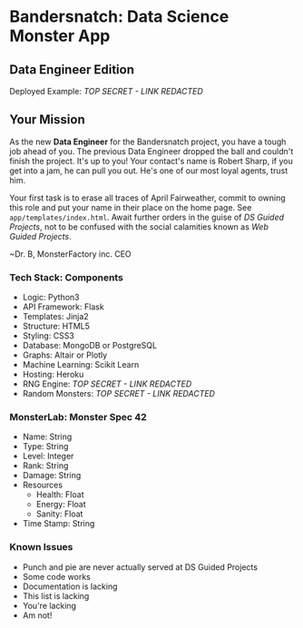 # Bandersnatch: Data Science Monster App
## Data Engineer Edition

Deployed Example: _TOP SECRET - LINK REDACTED_


## Your Mission
As the new **Data Engineer** for the Bandersnatch project, you have a tough job
ahead of you. The previous Data Engineer dropped the ball and couldn't finish
the project. It's up to you! Your contact's name is Robert Sharp, if you get
into a jam, he can pull you out. He's one of our most loyal agents, trust him.

Your first task is to erase all traces of April Fairweather, commit to owning
this role and put your name in their place on the home page. See
`app/templates/index.html`. Await further orders in the guise of _DS Guided Projects_, 
not to be confused with the social calamities known as _Web Guided Projects_.

~Dr. B, MonsterFactory inc. CEO


### Tech Stack: Components
- Logic: Python3
- API Framework: Flask
- Templates: Jinja2
- Structure: HTML5
- Styling: CSS3
- Database: MongoDB or PostgreSQL
- Graphs: Altair or Plotly
- Machine Learning: Scikit Learn
- Hosting: Heroku
- RNG Engine: _TOP SECRET - LINK REDACTED_
- Random Monsters: _TOP SECRET - LINK REDACTED_


### MonsterLab: Monster Spec 42
- Name: String
- Type: String
- Level: Integer
- Rank: String
- Damage: String
- Resources
  - Health: Float
  - Energy: Float
  - Sanity: Float
- Time Stamp: String


### Known Issues
- Punch and pie are never actually served at DS Guided Projects
- Some code works
- Documentation is lacking
- This list is lacking
- You're lacking
- Am not!
